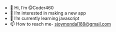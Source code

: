 - 👋 Hi, I’m @Coder460
- 👀 I’m interested in making a new app
- 🌱 I’m currently learning javascript
- 📫 How to reach me- sjoymondal189@gmail.com

<!---
Coder460/Coder460 is a ✨ special ✨ repository because its `README.md` (this file) appears on your GitHub profile.
You can click the Preview link to take a look at your changes.
--->

